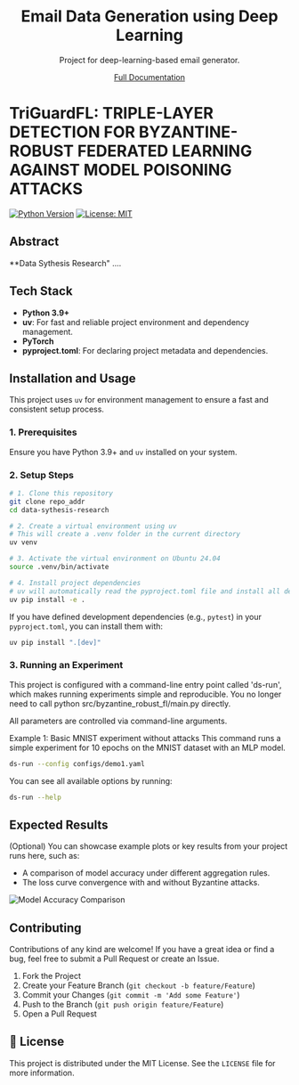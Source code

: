 <h1 align="center">Email Data Generation using Deep Learning</h1>

<div align="center">

Project for deep-learning-based email generator.

[Full Documentation](https://plamephiaj.github.io/data-sythesis-research/design/readme.html)

</div>


# TriGuardFL: TRIPLE-LAYER DETECTION FOR BYZANTINE-ROBUST FEDERATED LEARNING AGAINST MODEL POISONING ATTACKS

[![Python Version](https://img.shields.io/badge/Python-3.9+-blue.svg)](https://www.python.org/)
[![License: MIT](https://img.shields.io/badge/License-MIT-yellow.svg)](https://opensource.org/licenses/MIT)

## Abstract

**Data Sythesis Research" ....
## Tech Stack

* **Python 3.9+**
* **uv**: For fast and reliable project environment and dependency management.
* **PyTorch**
* **pyproject.toml**: For declaring project metadata and dependencies.

## Installation and Usage

This project uses `uv` for environment management to ensure a fast and consistent setup process.

### 1. Prerequisites

Ensure you have Python 3.9+ and `uv` installed on your system.

### 2. Setup Steps

```bash
# 1. Clone this repository
git clone repo_addr
cd data-sythesis-research

# 2. Create a virtual environment using uv
# This will create a .venv folder in the current directory
uv venv

# 3. Activate the virtual environment on Ubuntu 24.04
source .venv/bin/activate

# 4. Install project dependencies
# uv will automatically read the pyproject.toml file and install all dependencies
uv pip install -e .
```

If you have defined development dependencies (e.g., `pytest`) in your `pyproject.toml`, you can install them with:
```bash
uv pip install ".[dev]"
```


### 3. Running an Experiment

This project is configured with a command-line entry point called 'ds-run', which makes running experiments simple and reproducible. You no longer need to call python src/byzantine_robust_fl/main.py directly.

All parameters are controlled via command-line arguments.

Example 1: Basic MNIST experiment without attacks
This command runs a simple experiment for 10 epochs on the MNIST dataset with an MLP model.

```bash
ds-run --config configs/demo1.yaml
```
You can see all available options by running:

```bash
ds-run --help
```

## Expected Results

(Optional) You can showcase example plots or key results from your project runs here, such as:
* A comparison of model accuracy under different aggregation rules.
* The loss curve convergence with and without Byzantine attacks.

![Model Accuracy Comparison](placeholder_accuracy_plot.png)

## Contributing

Contributions of any kind are welcome! If you have a great idea or find a bug, feel free to submit a Pull Request or create an Issue.

1.  Fork the Project
2.  Create your Feature Branch (`git checkout -b feature/Feature`)
3.  Commit your Changes (`git commit -m 'Add some Feature'`)
4.  Push to the Branch (`git push origin feature/Feature`)
5.  Open a Pull Request

## 📄 License

This project is distributed under the MIT License. See the `LICENSE` file for more information.

